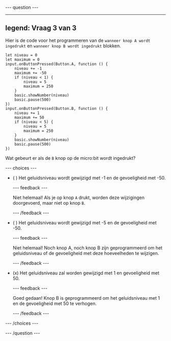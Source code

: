 
--- question ---

---
legend: Vraag 3 van 3
---
Hier is de code voor het programmeren van de `wanneer knop A wordt ingedrukt` en `wanneer knop B wordt ingedrukt` blokken.

```microbit
let niveau = 0
let maximum = 0
input.onButtonPressed(Button.A, function () {
    niveau += -1
    maximum += -50
    if (niveau < 1) {
        niveau = 5
        maximum = 250
    }
    basic.showNumber(niveau)
    basic.pause(500)
})
input.onButtonPressed(Button.B, function () {
    niveau += 1
    maximum += 50
    if (niveau < 5) {
        niveau = 5
        maximum = 250
    }
    basic.showNumber(niveau)
    basic.pause(500)
})
```

Wat gebeurt er als de `B` knop op de micro:bit wordt ingedrukt?

--- choices ---

- ( ) Het geluidsniveau wordt gewijzigd met -1 en de gevoeligheid met -50.


  --- feedback ---

  Niet helemaal! Als je op knop `A` drukt, worden deze wijzigingen doorgevoerd, maar niet op knop `B`.

  --- /feedback ---

- ( ) Het geluidsniveau wordt gewijzigd met -5 en de gevoeligheid met -50.

  --- feedback ---

  Niet helemaal! Noch knop A, noch knop B zijn geprogrammeerd om het geluidsniveau of de gevoeligheid met deze hoeveelheden te wijzigen.

  --- /feedback ---

- (x) Het geluidsniveau zal worden gewijzigd met 1 en gevoeligheid met 50.

  --- feedback ---

  Goed gedaan! Knop B is geprogrammeerd om het geluidsniveau met 1 en de gevoeligheid met 50 te verhogen.

  --- /feedback ---

--- /choices ---

--- /question ---
